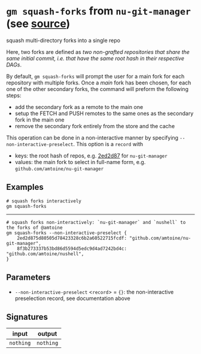 # `gm squash-forks` from `nu-git-manager` (see [source](https://github.com/amtoine/nu-git-manager/blob/main/pkgs/nu-git-manager/nu-git-manager/mod.nu#L490))
squash multi-directory forks into a single repo

Here, two forks are defined as *two non-grafted repositories that share the same initial commit,
i.e. that have the same root hash in their respective DAGs*.

By default, `gm squash-forks` will prompt the user for a main fork for each repository with
multiple forks.
Once a *main* fork has been chosen, for each one of the other secondary forks, the command will
preform the following steps:
- add the secondary fork as a remote to the main one
- setup the FETCH and PUSH remotes to the same ones as the secondary fork in the main one
- remove the secondary fork entirely from the store and the cache

This operation can be done in a non-interactive manner by specifying `--non-interactive-preselect`.
This option is a `record` with
- keys: the root hash of repos, e.g. [2ed2d87](https://github.com/amtoine/nu-git-manager/commit/2ed2d875d80505d78423328c6b2a60522715fcdf) for `nu-git-manager`
- values: the main fork to select in full-name form, e.g. `github.com/amtoine/nu-git-manager`

## Examples
```nushell
# squash forks interactively
gm squash-forks
```
---
```nushell
# squash forks non-interactively: `nu-git-manager` and `nushell` to the forks of @amtoine
gm squash-forks --non-interactive-preselect {
    2ed2d875d80505d78423328c6b2a60522715fcdf: "github.com/amtoine/nu-git-manager",
    8f3b273337b53bd86d5594d5edc9d4ad7242bd4c: "github.com/amtoine/nushell",
}
```

## Parameters
- `--non-interactive-preselect` <`record`> = `{}`: the non-interactive preselection record, see documentation above


## Signatures
| input     | output    |
| --------- | --------- |
| `nothing` | `nothing` |
